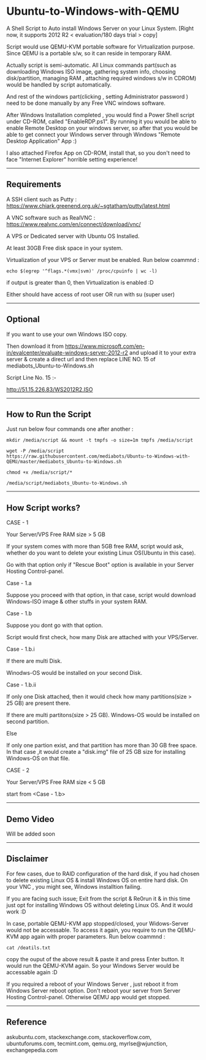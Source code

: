 # Ubuntu-to-Windows-with-QEMU

A Shell Script to Auto install Windows Server on your Linux System. [Right now, it supports 2012 R2 < evaluation/180 days trial > copy]

Script would use QEMU-KVM portable software for Virtualization purpose.
Since QEMU is a portable s/w, so it can reside in temporary RAM.

Actually script is semi-automatic.
All Linux commands part(such as downloading Windows ISO image, gathering system info, choosing disk/partition, managing RAM , attaching required windows s/w in CDROM) would be handled by script automatically.

And rest of the windows part(clicking , setting Administrator password ) need to be done manually by any Free VNC windows software.

After Windows Installation completed , you would find a Power Shell script under CD-ROM, called "EnableRDP.ps1".
By running it you would be able to enable Remote Desktop on your windows server, so after that you would be able to get connect your Windows server through Windows "Remote Desktop Application" App :)

I also attached Firefox App on CD-ROM, install that, so you don't need to face "Internet Explorer" horrible setting experience!

---

## Requirements
A SSH client such as Putty : https://www.chiark.greenend.org.uk/~sgtatham/putty/latest.html

A VNC software such as RealVNC : https://www.realvnc.com/en/connect/download/vnc/

A VPS or Dedicated server with Ubuntu OS Installed.

At least 30GB Free disk space in your system.

Virtualization of your VPS or Server must be enabled.
Run below coammnd :

`echo $(egrep '^flags.*(vmx|svm)' /proc/cpuinfo | wc -l)`

if output is greater than 0, then Virtualization is enabled :D

Either should have access of root user OR run with su (super user) 

---

## Optional

If you want to use your own Windows ISO copy.

Then download it from https://www.microsoft.com/en-in/evalcenter/evaluate-windows-server-2012-r2 and upload it to your extra server & create a direct url and then replace LINE NO. 15 of mediabots_Ubuntu-to-Windows.sh

Script Line No. 15 :-

http://51.15.226.83/WS2012R2.ISO

---

## How to Run the Script

Just run below four commands one after another :

`mkdir /media/script && mount -t tmpfs -o size=1m tmpfs /media/script`

`wget -P /media/script https://raw.githubusercontent.com/mediabots/Ubuntu-to-Windows-with-QEMU/master/mediabots_Ubuntu-to-Windows.sh`

`chmod +x /media/script/*`

`/media/script/mediabots_Ubuntu-to-Windows.sh`

---

## How Script works?

CASE - 1

Your Server/VPS Free RAM size > 5 GB

If your system comes with more than 5GB free RAM, script would ask, whether do you want to delete your existing Linux OS(Ubuntu in this case).

Go with that option only if "Rescue Boot" option is available in your Server Hosting Control-panel.

  Case - 1.a

  Suppose you proceed with that option, in that case, script would download Windows-ISO image & other stuffs in your system RAM.
  
  Case - 1.b
  
  Suppose you dont go with that option.
  
  Script would first check, how many Disk are attached with your VPS/Server.
    
   Case - 1.b.i  
   
   If there are multi Disk.
   
   Winodws-OS would be installed on your second Disk.
   
   Case - 1.b.ii
   
   If only one Disk attached, then it would check how many partitions(size > 25 GB) are present there.
   
   If there are multi partitons(size > 25 GB). Windows-OS would be installed on second partition.
   
   Else
   
   If only one partion exist, and that partition has more than 30 GB free space. In that case ,it would create a "disk.img" file of 25 GB size for installing Windows-OS on that file.

CASE - 2

Your Server/VPS Free RAM size < 5 GB
  
  start from <Case - 1.b>

---

## Demo Video

Will be added soon

---

## Disclaimer

For few cases, due to RAID configuration of the hard disk, if you had chosen to delete existing Linux OS & install Windows OS on entire hard disk.
On your VNC , you might see, Windows installtion failing.

If you are facing such issue; Exit from the script & Re0run it & in this time just opt for installing Windows OS without deleting Linux OS. And it would work :D

In case, portable QEMU-KVM app stopped/closed, your Widows-Server would not be accessable.
To access it again, you require to run the QEMU-KVM app again with proper parameters.
Run below coammnd :

`cat /deatils.txt`

copy the ouput of the above result & paste it and press Enter button.
It would run the QEMU-KVM again. So your Windows Server would be accessable again :D

If you required a reboot of your Windows Server , just reboot it from Windows Server reboot option. 
Don't reboot your server from Server Hosting Control-panel. Otherwise QEMU app would get stopped.


---

## Reference

askubuntu.com, stackexchange.com, stackoverflow.com, ubuntuforums.com, tecmint.com, qemu.org, myrlse@wjunction, exchangepedia.com 

